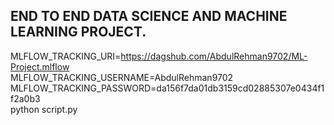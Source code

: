 ## END TO END DATA SCIENCE AND MACHINE LEARNING PROJECT.

MLFLOW_TRACKING_URI=https://dagshub.com/AbdulRehman9702/ML-Project.mlflow \
MLFLOW_TRACKING_USERNAME=AbdulRehman9702 \
MLFLOW_TRACKING_PASSWORD=da156f7da01db3159cd02885307e0434f1f2a0b3 \
python script.py
